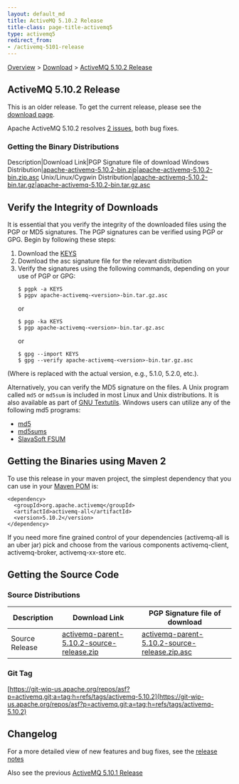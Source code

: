 ```yaml
---
layout: default_md
title: ActiveMQ 5.10.2 Release 
title-class: page-title-activemq5
type: activemq5
redirect_from:
- /activemq-5101-release
---
```


[Overview](overview) > [Download](download) > [ActiveMQ 5.10.2 Release](activemq-5102-release)

ActiveMQ 5.10.2 Release
-----------------------

<div class="alert alert-warning">
  This is an older release. To get the current release, please see the <a href="{{site.baseurl}}/components/classic/download" class="alert-link">download page</a>.
</div>

Apache ActiveMQ 5.10.2 resolves [2 issues](https://issues.apache.org/jira/issues/?jql=project%20%3D%20AMQ%20AND%20fixVersion%20%3D%205.10.2), both bug fixes.

### Getting the Binary Distributions

Description|Download Link|PGP Signature file of download
Windows Distribution|[apache-activemq-5.10.2-bin.zip](http://www.apache.org/dyn/closer.cgi?path=/activemq/5.10.2/apache-activemq-5.10.2-bin.zip)|[apache-activemq-5.10.2-bin.zip.asc](https://www.apache.org/dist/activemq/5.10.2/apache-activemq-5.10.2-bin.zip.asc)
Unix/Linux/Cygwin Distribution|[apache-activemq-5.10.2-bin.tar.gz](http://www.apache.org/dyn/closer.cgi?path=/activemq/5.10.2/apache-activemq-5.10.2-bin.tar.gz)|[apache-activemq-5.10.2-bin.tar.gz.asc](https://www.apache.org/dist/activemq/5.10.2/apache-activemq-5.10.2-bin.tar.gz.asc)

Verify the Integrity of Downloads
---------------------------------

It is essential that you verify the integrity of the downloaded files using the PGP or MD5 signatures. The PGP signatures can be verified using PGP or GPG. Begin by following these steps:

1.  Download the [KEYS](http://www.apache.org/dist/activemq/KEYS)
2.  Download the asc signature file for the relevant distribution
3.  Verify the signatures using the following commands, depending on your use of PGP or GPG:
    ```
    $ pgpk -a KEYS
    $ pgpv apache-activemq-<version>-bin.tar.gz.asc
    ```
    or
    ```
    $ pgp -ka KEYS
    $ pgp apache-activemq-<version>-bin.tar.gz.asc
    ```
    or
    ```
    $ gpg --import KEYS
    $ gpg --verify apache-activemq-<version>-bin.tar.gz.asc
    ```

(Where <version> is replaced with the actual version, e.g., 5.1.0, 5.2.0, etc.).

Alternatively, you can verify the MD5 signature on the files. A Unix program called `md5` or `md5sum` is included in most Linux and Unix distributions. It is also available as part of [GNU Textutils](http://www.gnu.org/software/textutils/textutils.html). Windows users can utilize any of the following md5 programs:

*   [md5](http://www.fourmilab.ch/md5/)
*   [md5sums](http://www.pc-tools.net/win32/md5sums/)
*   [SlavaSoft FSUM](http://www.slavasoft.com/fsum/)

Getting the Binaries using Maven 2
----------------------------------

To use this release in your maven project, the simplest dependency that you can use in your [Maven POM](http://maven.apache.org/guides/introduction/introduction-to-the-pom.html) is:
```
<dependency>
  <groupId>org.apache.activemq</groupId>
  <artifactId>activemq-all</artifactId>
  <version>5.10.2</version>
</dependency>
```
If you need more fine grained control of your dependencies (activemq-all is an uber jar) pick and choose from the various components activemq-client, activemq-broker, activemq-xx-store etc.

Getting the Source Code
-----------------------

### Source Distributions

Description|Download Link|PGP Signature file of download
---|---|---
Source Release|[activemq-parent-5.10.2-source-release.zip](http://www.apache.org/dyn/closer.cgi?path=/activemq/5.10.2/activemq-parent-5.10.2-source-release.zip)|[activemq-parent-5.10.2-source-release.zip.asc](https://www.apache.org/dist/activemq/5.10.2/activemq-parent-5.10.2-source-release.zip.asc)

### Git Tag

[https://git-wip-us.apache.org/repos/asf?p=activemq.git;a=tag;h=refs/tags/activemq-5.10.2](https://git-wip-us.apache.org/repos/asf?p=activemq.git;a=tag;h=refs/tags/activemq-5.10.2)

Changelog
---------

For a more detailed view of new features and bug fixes, see the [release notes](https://issues.apache.org/jira/secure/ReleaseNote.jspa?projectId=12311210&version=12329390)

Also see the previous [ActiveMQ 5.10.1 Release](activemq-5100-release)

